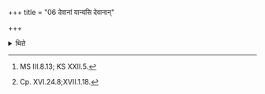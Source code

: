 +++
title = "06 देवानां यान्यसि देवानान्"

+++

<details><summary>थिते</summary>

6. With devānāṁ yānyasi...[^1] he places the two Saṁyānī (Going) (bricks).[^2]   

[^1]: MS III.8.13; KS XXII.5.  

[^2]: Cp. XVI.24.8;XVII.1.18.  
</details>
